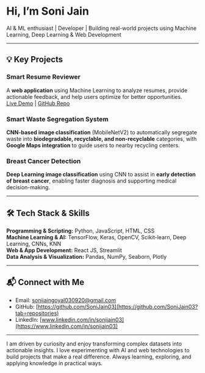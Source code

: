 # Hi, I’m Soni Jain

AI & ML enthusiast | Developer | Building real-world projects using Machine Learning, Deep Learning & Web Development

---

## 💡 Key Projects

### Smart Resume Reviewer
A **web application** using Machine Learning to analyze resumes, provide actionable feedback, and help users optimize for better opportunities.  
[Live Demo](https://smart-resume-reviewer-e3khl2f47bkq5f8ezasaqs.streamlit.app/) | [GitHub Repo](https://github.com/SoniJain03?tab=repositories)

### Smart Waste Segregation System
**CNN-based image classification** (MobileNetV2) to automatically segregate waste into **biodegradable, recyclable, and non-recyclable** categories, with **Google Maps integration** to guide users to nearby recycling centers.

### Breast Cancer Detection
**Deep Learning image classification** using CNN to assist in **early detection of breast cancer**, enabling faster diagnosis and supporting medical decision-making.

---

## 🛠️ Tech Stack & Skills

**Programming & Scripting:** Python, JavaScript, HTML, CSS  
**Machine Learning & AI:** TensorFlow, Keras, OpenCV, Scikit-learn, Deep Learning, CNNs, KNN  
**Web & App Development:** React JS, Streamlit  
**Data Analysis & Visualization:** Pandas, NumPy, Seaborn, Plotly  

---

## 📬 Connect with Me

- Email: sonijaingoyal030920@gmail.com  
- GitHub: [https://github.com/SoniJain03](https://github.com/SoniJain03?tab=repositories)  
- LinkedIn: [www.linkedin.com/in/sonijain03](https://www.linkedin.com/in/sonijain03)

---

I am driven by curiosity and enjoy transforming complex datasets into actionable insights. I love experimenting with AI and web technologies to build projects that make a real difference. Always learning, exploring, and applying knowledge in practical ways.
